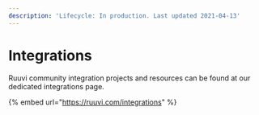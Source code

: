 ```yaml
---
description: 'Lifecycle: In production. Last updated 2021-04-13'
---
```


# Integrations

Ruuvi community integration projects and resources can be found at our dedicated integrations page.

{% embed url="https://ruuvi.com/integrations" %}





